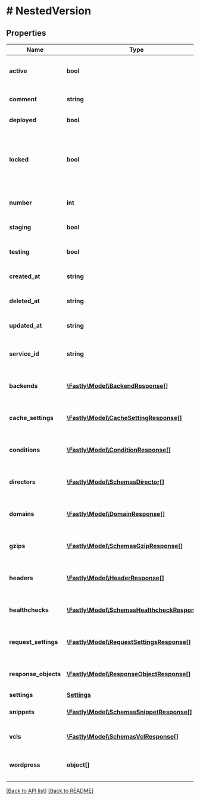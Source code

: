 # # NestedVersion

## Properties

Name | Type | Description | Notes
------------ | ------------- | ------------- | -------------
**active** | **bool** | Whether this is the active version or not. | [optional] [default to false]
**comment** | **string** | A freeform descriptive note. | [optional]
**deployed** | **bool** | Unused at this time. | [optional]
**locked** | **bool** | Whether this version is locked or not. Objects can not be added or edited on locked versions. | [optional] [default to false]
**number** | **int** | The number of this version. | [optional] [readonly]
**staging** | **bool** | Unused at this time. | [optional] [default to false]
**testing** | **bool** | Unused at this time. | [optional] [default to false]
**created_at** | **string** | Date and time in ISO 8601 format. | [optional] [readonly]
**deleted_at** | **string** | Date and time in ISO 8601 format. | [optional] [readonly]
**updated_at** | **string** | Date and time in ISO 8601 format. | [optional] [readonly]
**service_id** | **string** | Alphanumeric string identifying the service. | [optional] [readonly]
**backends** | [**\Fastly\Model\BackendResponse[]**](BackendResponse.md) | List of backends associated to this service. | [optional]
**cache_settings** | [**\Fastly\Model\CacheSettingResponse[]**](CacheSettingResponse.md) | List of cache settings associated to this service. | [optional]
**conditions** | [**\Fastly\Model\ConditionResponse[]**](ConditionResponse.md) | List of conditions associated to this service. | [optional]
**directors** | [**\Fastly\Model\SchemasDirector[]**](SchemasDirector.md) | List of directors associated to this service. | [optional]
**domains** | [**\Fastly\Model\DomainResponse[]**](DomainResponse.md) | List of domains associated to this service. | [optional]
**gzips** | [**\Fastly\Model\SchemasGzipResponse[]**](SchemasGzipResponse.md) | List of gzip rules associated to this service. | [optional]
**headers** | [**\Fastly\Model\HeaderResponse[]**](HeaderResponse.md) | List of headers associated to this service. | [optional]
**healthchecks** | [**\Fastly\Model\SchemasHealthcheckResponse[]**](SchemasHealthcheckResponse.md) | List of healthchecks associated to this service. | [optional]
**request_settings** | [**\Fastly\Model\RequestSettingsResponse[]**](RequestSettingsResponse.md) | List of request settings for this service. | [optional]
**response_objects** | [**\Fastly\Model\ResponseObjectResponse[]**](ResponseObjectResponse.md) | List of response objects for this service. | [optional]
**settings** | [**Settings**](Settings.md) |  | [optional]
**snippets** | [**\Fastly\Model\SchemasSnippetResponse[]**](SchemasSnippetResponse.md) | List of VCL snippets for this service. | [optional]
**vcls** | [**\Fastly\Model\SchemasVclResponse[]**](SchemasVclResponse.md) | List of VCL files for this service. | [optional]
**wordpress** | **object[]** | A list of Wordpress rules with this service. | [optional]

[[Back to API list]](../../README.md#endpoints) [[Back to README]](../../README.md)
